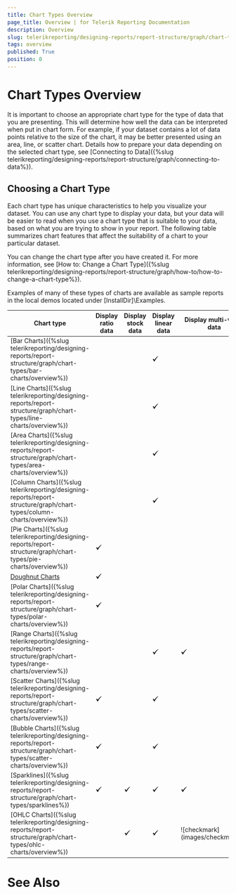 ```yaml
---
title: Chart Types Overview
page_title: Overview | for Telerik Reporting Documentation
description: Overview
slug: telerikreporting/designing-reports/report-structure/graph/chart-types/overview
tags: overview
published: True
position: 0
---
```


# Chart Types Overview



It is important to choose an appropriate chart type for the type of data that you are presenting. This will determine how
        well the data can be interpreted when put in chart form. For example, if your dataset contains a lot of data points relative to
        the size of the chart, it may be better presented using an area, line, or scatter chart. Details how to prepare your
        data depending on the selected chart type, see [Connecting to Data]({%slug telerikreporting/designing-reports/report-structure/graph/connecting-to-data%}).

## Choosing a Chart Type

Each chart type has unique characteristics to help you visualize your dataset. You can use any chart type to 
        display your data, but your data will be easier to read when you use a chart type that is suitable to your data, 
        based on what you are trying to show in your report. The following table summarizes chart features that affect the 
        suitability of a chart to your particular dataset.

You can change the chart type after you have created it. For more information, see [How to: Change a Chart Type]({%slug telerikreporting/designing-reports/report-structure/graph/how-to/how-to-change-a-chart-type%}).

Examples of many of these types of charts are available as sample reports in the local demos located under [InstallDir]\Examples.


| Chart type | Display ratio data | Display stock data | Display linear data | Display multi-value data |
| ------ | ------ | ------ | ------ | ------ |
|[Bar Charts]({%slug telerikreporting/designing-reports/report-structure/graph/chart-types/bar-charts/overview%})|||![checkmark](images/checkmark.gif)||
|[Line Charts]({%slug telerikreporting/designing-reports/report-structure/graph/chart-types/line-charts/overview%})|||![checkmark](images/checkmark.gif)||
|[Area Charts]({%slug telerikreporting/designing-reports/report-structure/graph/chart-types/area-charts/overview%})|||![checkmark](images/checkmark.gif)||
|[Column Charts]({%slug telerikreporting/designing-reports/report-structure/graph/chart-types/column-charts/overview%})|||![checkmark](images/checkmark.gif)||
|[Pie Charts]({%slug telerikreporting/designing-reports/report-structure/graph/chart-types/pie-charts/overview%})|![checkmark](images/checkmark.gif)||||
|[Doughnut Charts](9ed47840-c3ab-48c8-9845-f43066ba981e#choosing-a-chart-type)|![checkmark](images/checkmark.gif)||||
|[Polar Charts]({%slug telerikreporting/designing-reports/report-structure/graph/chart-types/polar-charts/overview%})|![checkmark](images/checkmark.gif)||||
|[Range Charts]({%slug telerikreporting/designing-reports/report-structure/graph/chart-types/range-charts/overview%})|||![checkmark](images/checkmark.gif)|![checkmark](images/checkmark.gif)|
|[Scatter Charts]({%slug telerikreporting/designing-reports/report-structure/graph/chart-types/scatter-charts/overview%})|![checkmark](images/checkmark.gif)||![checkmark](images/checkmark.gif)||
|[Bubble Charts]({%slug telerikreporting/designing-reports/report-structure/graph/chart-types/scatter-charts/overview%})|![checkmark](images/checkmark.gif)||![checkmark](images/checkmark.gif)||
|[Sparklines]({%slug telerikreporting/designing-reports/report-structure/graph/chart-types/sparklines%})|![checkmark](images/checkmark.gif)|![checkmark](images/checkmark.gif)|![checkmark](images/checkmark.gif)|![checkmark](images/checkmark.gif)|
|[OHLC Charts]({%slug telerikreporting/designing-reports/report-structure/graph/chart-types/ohlc-charts/overview%})||![checkmark](images/checkmark.gif)|![checkmark](images/checkmark.gif)|![checkmark](images/checkmark.gif|




# See Also
